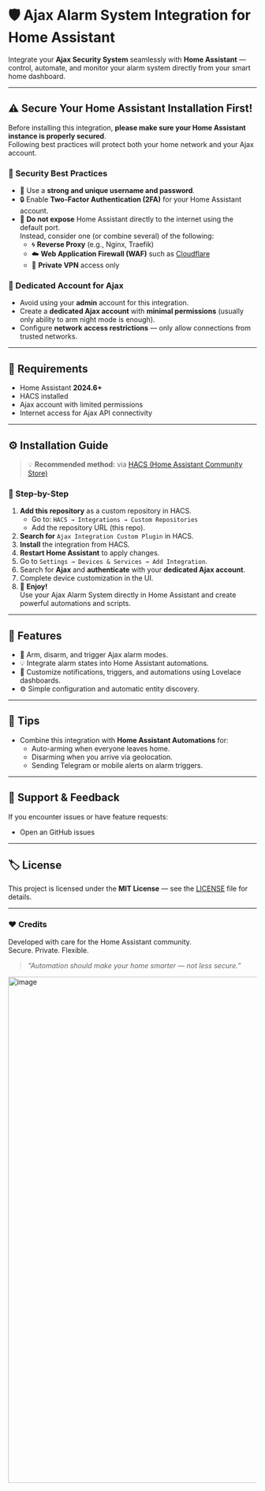 # 🛡️ Ajax Alarm System Integration for Home Assistant

Integrate your **Ajax Security System** seamlessly with **Home Assistant** — control, automate, and monitor your alarm system directly from your smart home dashboard.

---

## ⚠️ Secure Your Home Assistant Installation First!

Before installing this integration, **please make sure your Home Assistant instance is properly secured**.  
Following best practices will protect both your home network and your Ajax account.

### 🧱 Security Best Practices

- 🔑 Use a **strong and unique username and password**.  
- 🔒 Enable **Two-Factor Authentication (2FA)** for your Home Assistant account.  
- 🚫 **Do not expose** Home Assistant directly to the internet using the default port.  
  Instead, consider one (or combine several) of the following:
  - 🌀 **Reverse Proxy** (e.g., Nginx, Traefik)
  - ☁️ **Web Application Firewall (WAF)** such as [Cloudflare](https://www.cloudflare.com/)
  - 🔐 **Private VPN** access only

### 👤 Dedicated Account for Ajax
- Avoid using your **admin** account for this integration.  
- Create a **dedicated Ajax account** with **minimal permissions** (usually only ability to arm night mode is enough).  
- Configure **network access restrictions** — only allow connections from trusted networks.

---

## 🧩 Requirements

- Home Assistant **2024.6+**
- HACS installed
- Ajax account with limited permissions
- Internet access for Ajax API connectivity

---

## ⚙️ Installation Guide

> 💡 **Recommended method:** via [HACS (Home Assistant Community Store)](https://hacs.xyz/)

### 🧩 Step-by-Step

1. **Add this repository** as a custom repository in HACS.  
   - Go to: `HACS → Integrations → Custom Repositories`  
   - Add the repository URL (this repo).
2. **Search for** `Ajax Integration Custom Plugin` in HACS.  
3. **Install** the integration from HACS.
4. **Restart Home Assistant** to apply changes.
5. Go to `Settings → Devices & Services → Add Integration`.
6. Search for **Ajax** and **authenticate** with your **dedicated Ajax account**.
7. Complete device customization in the UI.
8. 🎉 **Enjoy!**  
   Use your Ajax Alarm System directly in Home Assistant and create powerful automations and scripts.

---

## 🧰 Features

- 🔔 Arm, disarm, and trigger Ajax alarm modes.  
- 💡 Integrate alarm states into Home Assistant automations.  
- 📱 Customize notifications, triggers, and automations using Lovelace dashboards.  
- ⚙️ Simple configuration and automatic entity discovery.

---

## 🧠 Tips

- Combine this integration with **Home Assistant Automations** for:
  - Auto-arming when everyone leaves home.
  - Disarming when you arrive via geolocation.
  - Sending Telegram or mobile alerts on alarm triggers.

---

## 💬 Support & Feedback

If you encounter issues or have feature requests:
- Open an GitHub issues

---

## 🏷️ License

This project is licensed under the **MIT License** — see the [LICENSE](./LICENSE) file for details.

---

### ❤️ Credits

Developed with care for the Home Assistant community.  
Secure. Private. Flexible.

> _“Automation should make your home smarter — not less secure.”_

<img width="1536" height="1024" alt="image" src="https://github.com/user-attachments/assets/66f4c5bc-3d72-4c22-b7aa-fe275904ec9d" />
